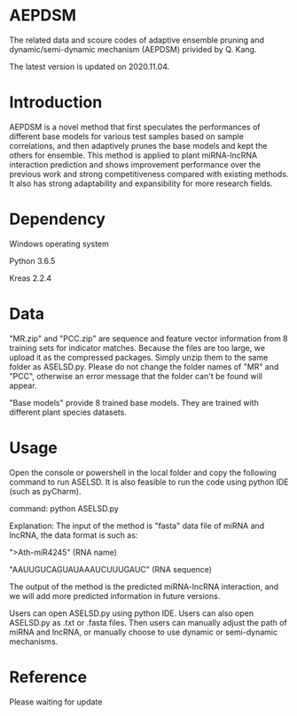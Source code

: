 # AEPDSM
The related data and scoure codes of adaptive ensemble pruning and dynamic/semi-dynamic mechanism (AEPDSM) privided by Q. Kang.

The latest version is updated on 2020.11.04.

# Introduction
AEPDSM is a novel method that first speculates the performances of different base models for various test samples based on sample correlations, and then adaptively prunes the base models and kept the others for ensemble. This method is applied to plant miRNA-lncRNA interaction prediction and shows improvement performance over the previous work and strong competitiveness compared with existing methods. It also has strong adaptability and expansibility for more research fields.

# Dependency
Windows operating system

Python 3.6.5

Kreas 2.2.4

# Data
"MR.zip" and "PCC.zip" are sequence and feature vector information from 8 training sets for indicator matches. Because the files are too large, we upload it as the compressed packages. Simply unzip them to the same folder as ASELSD.py. Please do not change the folder names of "MR" and "PCC", otherwise an error message that the folder can't be found will appear.

"Base models" provide 8 trained base models. They are trained with different plant species datasets.

# Usage
Open the console or powershell in the local folder and copy the following command to run ASELSD. It is also feasible to run the code using python IDE (such as pyCharm).

command: python ASELSD.py

Explanation: The input of the method is "fasta" data file of miRNA and lncRNA, the data format is such as:

">Ath-miR4245" (RNA name)

"AAUUGUCAGUAUAAAUCUUUGAUC" (RNA sequence)

The output of the method is the predicted miRNA-lncRNA interaction, and we will add more predicted information in future versions.

Users can open ASELSD.py using python IDE. Users can also open ASELSD.py as .txt or .fasta files. Then users can manually adjust the path of miRNA and lncRNA, or manually choose to use dynamic or semi-dynamic mechanisms.

# Reference
Please waiting for update
